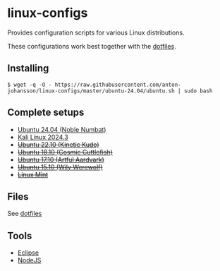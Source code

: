 # linux-configs

Provides configuration scripts for various Linux distributions.

These configurations work best together with the [dotfiles](https://github.com/anton-johansson/dotfiles).


## Installing

```shell
$ wget -q -O - https://raw.githubusercontent.com/anton-johansson/linux-configs/master/ubuntu-24.04/ubuntu.sh | sudo bash
```


## Complete setups

  * [Ubuntu 24.04 (Noble Numbat)](ubuntu-24.04/)
  * [Kali Linux 2024.3](kali-2024.3/)
  * ~~[Ubuntu 22.10 (Kinetic Kudo)](ubuntu-22.10/)~~
  * ~~[Ubuntu 18.10 (Cosmic Cuttlefish)](ubuntu-18.10/)~~
  * ~~[Ubuntu 17.10 (Artful Aardvark)](ubuntu-17.10/)~~
  * ~~[Ubuntu 15.10 (Wily Werewolf)](ubuntu-15.10/)~~
  * ~~[Linux Mint](linux-mint/)~~


## Files

See [dotfiles](https://github.com/anton-johansson/dotfiles)


## Tools

  * [Eclipse](tools/eclipse/)
  * [NodeJS](tools/nodejs/)
